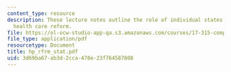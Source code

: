 ```yaml
---
content_type: resource
description: These lecture notes outline the role of individual states in American
  health care reform.
file: https://ol-ocw-studio-app-qa.s3.amazonaws.com/courses/17-315-comparative-health-policy-fall-2004/3d69ba67ab3d2cca478e23f764587808_hp_rfrm_stat.pdf
file_type: application/pdf
resourcetype: Document
title: hp_rfrm_stat.pdf
uid: 3d69ba67-ab3d-2cca-478e-23f764587808
---
```

